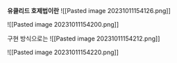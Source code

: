 **유클리드 호제법이란**
![[Pasted image 20231011154126.png]]


![[Pasted image 20231011154200.png]]


구현 방식으로는
![[Pasted image 20231011154212.png]]

![[Pasted image 20231011154220.png]]